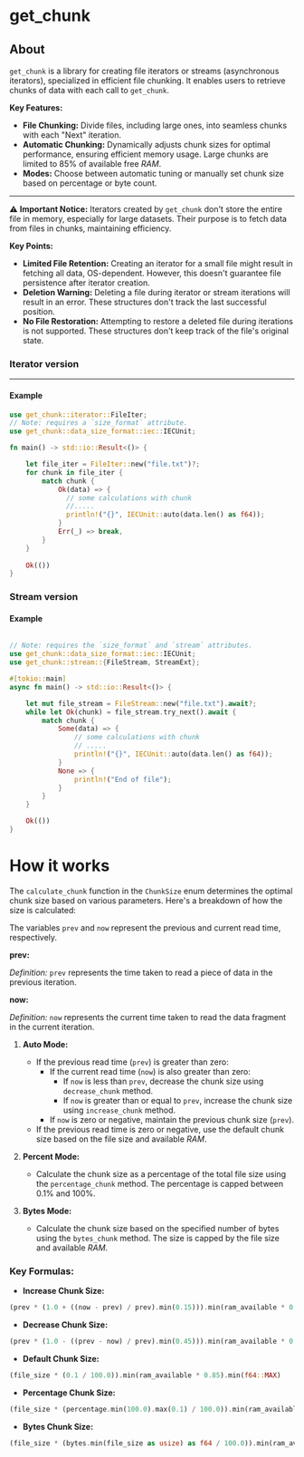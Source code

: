 # get_chunk

## About

`get_chunk` is a library for creating file iterators or streams (asynchronous iterators),
specialized in efficient file chunking. It enables users to retrieve chunks of data with each call to `get_chunk`.

**Key Features:**
- **File Chunking:** Divide files, including large ones, into seamless chunks with each "Next" iteration.
- **Automatic Chunking:** Dynamically adjusts chunk sizes for optimal performance, ensuring efficient memory usage.
  Large chunks are limited to 85% of available free *RAM*.
- **Modes:** Choose between automatic tuning or manually set chunk size based on percentage or byte count.
---
⚠️ **Important Notice:**
Iterators created by `get_chunk` don't store the entire file in memory, especially for large datasets.
Their purpose is to fetch data from files in chunks, maintaining efficiency.

**Key Points:**
- **Limited File Retention:** Creating an iterator for a small file might result in fetching all data, OS-dependent.
  However, this doesn't guarantee file persistence after iterator creation.
- **Deletion Warning:** Deleting a file during iterator or stream iterations will result in an error.
  These structures don't track the last successful position.
- **No File Restoration:** Attempting to restore a deleted file during iterations is not supported.
  These structures don't keep track of the file's original state.

### Iterator version

---
#### Example
```rust
use get_chunk::iterator::FileIter;
// Note: requires a `size_format` attribute.
use get_chunk::data_size_format::iec::IECUnit;

fn main() -> std::io::Result<()> {

    let file_iter = FileIter::new("file.txt")?;
    for chunk in file_iter {
        match chunk {
            Ok(data) => {
              // some calculations with chunk
              //.....
              println!("{}", IECUnit::auto(data.len() as f64));
            }
            Err(_) => break,
        }
    }
    
    Ok(())
}
```

### Stream version

#### Example
```rust

// Note: requires the `size_format` and `stream` attributes.
use get_chunk::data_size_format::iec::IECUnit;
use get_chunk::stream::{FileStream, StreamExt};

#[tokio::main]
async fn main() -> std::io::Result<()> {

    let mut file_stream = FileStream::new("file.txt").await?;
    while let Ok(chunk) = file_stream.try_next().await {
        match chunk {
            Some(data) => {
                // some calculations with chunk
                // .....
                println!("{}", IECUnit::auto(data.len() as f64));
            }
            None => {
                println!("End of file");
            }
        }
    }

    Ok(())
}
```

# How it works

The `calculate_chunk` function in the `ChunkSize` enum determines the optimal chunk size based on various parameters. Here's a breakdown of how the size is calculated: 

The variables `prev` and `now` represent the previous and current read time, respectively.

**prev:**

*Definition:* `prev` represents the time taken to read a piece of data in the previous iteration.

**now:**

*Definition:* `now` represents the current time taken to read the data fragment in the current iteration.

1. **Auto Mode:**
   - If the previous read time (`prev`) is greater than zero:
     - If the current read time (`now`) is also greater than zero:
       - If `now` is less than `prev`, decrease the chunk size using `decrease_chunk` method.
       - If `now` is greater than or equal to `prev`, increase the chunk size using `increase_chunk` method.
     - If `now` is zero or negative, maintain the previous chunk size (`prev`).
   - If the previous read time is zero or negative, use the default chunk size based on the file size and available *RAM*.

2. **Percent Mode:**
   - Calculate the chunk size as a percentage of the total file size using the `percentage_chunk` method. The percentage is capped between 0.1% and 100%.

3. **Bytes Mode:**
   - Calculate the chunk size based on the specified number of bytes using the `bytes_chunk` method. The size is capped by the file size and available *RAM*.

### Key Formulas:

- **Increase Chunk Size:**

```rust
(prev * (1.0 + ((now - prev) / prev).min(0.15))).min(ram_available * 0.85).min(f64::MAX)
```

- **Decrease Chunk Size:**

```rust
(prev * (1.0 - ((prev - now) / prev).min(0.45))).min(ram_available * 0.85).min(f64::MAX)
```

- **Default Chunk Size:**

```rust
(file_size * (0.1 / 100.0)).min(ram_available * 0.85).min(f64::MAX)
```

- **Percentage Chunk Size:**

```rust
(file_size * (percentage.min(100.0).max(0.1) / 100.0)).min(ram_available * 0.85)
```

- **Bytes Chunk Size:**

```rust
(file_size * (bytes.min(file_size as usize) as f64 / 100.0)).min(ram_available * 0.85)
```
